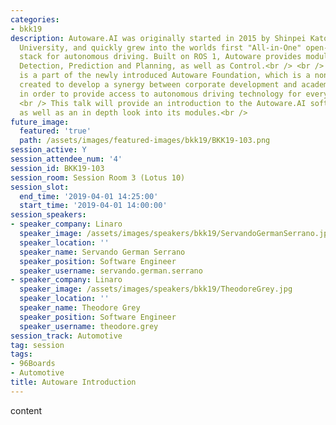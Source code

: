 ```yaml
---
categories:
- bkk19
description: Autoware.AI was originally started in 2015 by Shinpei Kato at Nagoya
  University, and quickly grew into the worlds first "All-in-One" open-source software
  stack for autonomous driving. Built on ROS 1, Autoware provides modules for Localization,
  Detection, Prediction and Planning, as well as Control.<br /> <br /> Autoware.AI
  is a part of the newly introduced Autoware Foundation, which is a non-profit organisation
  created to develop a synergy between corporate development and academic research
  in order to provide access to autonomous driving technology for everyone.<br />
  <br /> This talk will provide an introduction to the Autoware.AI software stack,
  as well as an in depth look into its modules.<br />
future_image:
  featured: 'true'
  path: /assets/images/featured-images/bkk19/BKK19-103.png
session_active: Y
session_attendee_num: '4'
session_id: BKK19-103
session_room: Session Room 3 (Lotus 10)
session_slot:
  end_time: '2019-04-01 14:25:00'
  start_time: '2019-04-01 14:00:00'
session_speakers:
- speaker_company: Linaro
  speaker_image: /assets/images/speakers/bkk19/ServandoGermanSerrano.jpg
  speaker_location: ''
  speaker_name: Servando German Serrano
  speaker_position: Software Engineer
  speaker_username: servando.german.serrano
- speaker_company: Linaro
  speaker_image: /assets/images/speakers/bkk19/TheodoreGrey.jpg
  speaker_location: ''
  speaker_name: Theodore Grey
  speaker_position: Software Engineer
  speaker_username: theodore.grey
session_track: Automotive
tag: session
tags:
- 96Boards
- Automotive
title: Autoware Introduction
---
```


content